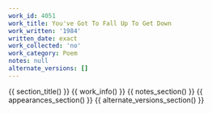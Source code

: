 ```yaml
---
work_id: 4051
work_title: You've Got To Fall Up To Get Down
work_written: '1984'
written_date: exact
work_collected: 'no'
work_category: Poem
notes: null
alternate_versions: []
---
```


{{ section_title() }}
{{ work_info() }}
{{ notes_section() }}
{{ appearances_section() }}
{{ alternate_versions_section() }}